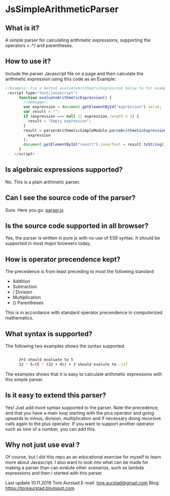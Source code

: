 # JsSimpleArithmeticParser

## What is it?

A simple parser for calculating arithmetic expressions, supporting the operators +-\*/ and parentheses.

## How to use it?

Include the parser Javascript file on a page and then calculate the arithmetic expression using this code as an Example:

```javascript
//Example: Tie a method evaluateArithmeticExpression below to for example an onclick event of a button in your DOM elements.
 <script type="text/javascript">
      function evaluateArithmeticExpression() {
        //debugger;
        var expression = document.getElementById("expression").value;
        var result = "";
        if (expression === null || expression.length < 1) {
          result = "Empty expression";
        }
        result = parserArithmeticSimpleModule.parseArithmeticExpression(
          expression
        );
        document.getElementById("result").innerText = result.toString();
      }
    </script>
```

## Is algebraic expressions supported?

No. This is a plain arithmetic parser.

## Can I see the source code of the parser?

Sure. Here you go. <a href='https://github.com/toreaurstadboss/JsSimpleArithmeticParser/blob/master/parser.js'>parser.js</a>

## Is the source code supported in all browser?

Yes, the parser is written in pure js with no use of ES6 syntax. It should be supported in most major browsers today.

## How is operator precendence kept?

The precedence is from least preceding to most the following standard:

- Addition
- Subtraction
- / Division
- Multiplication
- () Parentheses

This is in accordance with standard operator precendence in computerized mathematics.

## What syntax is supported?

The following two examples shows the syntax supported.

```bash

      2+3 should evaluate to 5
      12 * 5–(5 * (32 + 4)) + 3 should evalute to -117

```

The examples shows that it is easy to calculate arithmetic expressions with this simple parser.

## Is it easy to extend this parser?

Yes! Just add more syntax supported to the parser. Note the precedence, and that you have a main loop starting with the plus operator
and going upwards to minus, division, multiplication and if necessary doing recursive calls again to the plus operator. If you want to support another
operator such as sine of a number, you can add this.

## Why not just use eval ?

Of course, but I did this repo as an educational exercise for myself to learn more about Javascript. I also want to look into what can be made for making a parser
than can evalute other scenarios, such as lambda expressions and then I started with this parser.

Last update
10.11.2019
Tore Aurstad
E-mail: tore.aurstad@gmail.com
Blog: https://toreaurstad.blogspot.com
